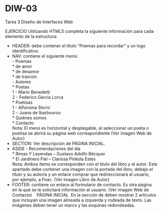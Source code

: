 # DIW-03
Tarea 3 Diseño de Interfaces Web

EJERCICIO
Utilizando HTML5 completa la siguiente información para cada elemento de la estructura:
- HEADER: debe contener el título “Poemas para recordar” y un logo identificativo.
- NAV: contiene el siguiente menú:
  <br>
        - Poemas <br>
            * de amor <br>
            * de desamor <br>
            * de traición <br>
        - Autores <br>
            * Poetas <br>
                1 - Mario Benedetti <br>
                2 - Federico García Lorca <br>
            * Poetisas <br>
                1 - Alfonsina Storni <br>
                2 - Juana de Ibarbourou <br>
            * Quiénes somos  <br>
            * Contacto  <br>
Nota: El menú es horizontal y desplegable, al seleccionar un poeta o poetisa se abrirá su página web correspondiente (Ver imagen Web de Autor)
- SECTION: Ver descripción de PÁGINA INICIAL.
- ASIDE
        - Recomendaciones del día  <br>
            * Rimas Y Leyendas – Gustavo Adolfo Bécquer <br>
            * El Jardinero Fiel – Clarissa Pinkola Estes <br>
Nota: Ambos ítems se corresponden con el título del libro y el autor.
Este apartado debe contener una imagen con la portada del libro, debajo el título y su autor/a y un enlace comprar que redireccionará al usuario, por ejemplo, a Fnac. (Ver imagen Libro de Autor)
- FOOTER: contiene un enlace al formulario de contacto. Es otra página en la que se le solicitará información al usuario. (Ver imagen Web de Contacto)
  
PÁGINA INICIAL
 En la sección de deben mostrar 2 artículos que incluyan una imagen alineada a izquierda y rodeada de texto. Las imágenes deben tener un marco y las esquinas redondeadas.
